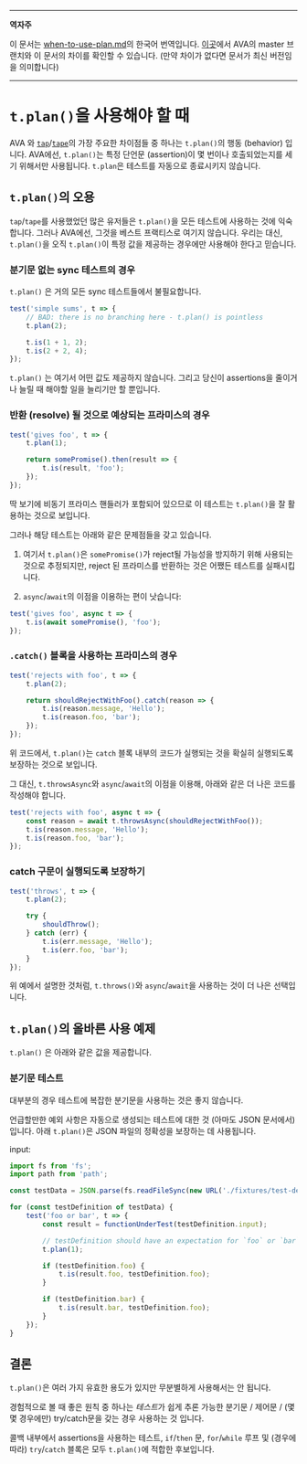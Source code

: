___
**역자주**

이 문서는 [when-to-use-plan.md](https://github.com/avajs/ava/blob/main/docs/recipes/when-to-use-plan.md)의 한국어 번역입니다. [이곳](https://github.com/avajs/ava/compare/71404c23302d825095659c70cb9a1b08251697ad...main#diff-0730bb7c2e8f9ea2438b52e419dd86c9)에서 AVA의 master 브랜치와 이 문서의 차이를 확인할 수 있습니다. (만약 차이가 없다면 문서가 최신 버전임을 의미합니다)
___

# `t.plan()`을 사용해야 할 때

AVA 와 [`tap`](https://github.com/tapjs/node-tap)/[`tape`](https://github.com/substack/tape)의 가장 주요한 차이점들 중 하나는 `t.plan()`의 행동 (behavior) 입니다.
AVA에선, `t.plan()`는 특정 단언문 (assertion)이 몇 번이나 호출되었는지를 세기 위해서만 사용됩니다. `t.plan`은 테스트를 자동으로 종료시키지 않습니다.

## `t.plan()`의 오용

`tap`/`tape`를 사용했었던 많은 유저들은 `t.plan()`을 모든 테스트에 사용하는 것에 익숙합니다. 그러나 AVA에선, 그것을 베스트 프랙티스로 여기지 않습니다. 우리는 대신, `t.plan()`을 오직 `t.plan()`이 특정 값을 제공하는 경우에만 사용해야 한다고 믿습니다.

### 분기문 없는 sync 테스트의 경우

`t.plan()` 은 거의 모든 sync 테스트들에서 불필요합니다.

```js
test('simple sums', t => {
	// BAD: there is no branching here - t.plan() is pointless
	t.plan(2);

	t.is(1 + 1, 2);
	t.is(2 + 2, 4);
});
```

`t.plan()` 는 여기서 어떤 값도 제공하지 않습니다. 그리고 당신이 assertions을 줄이거나 늘릴 때 해야할 일을 늘리기만 할 뿐입니다.

### 반환 (resolve) 될 것으로 예상되는 프라미스의 경우

```js
test('gives foo', t => {
	t.plan(1);

	return somePromise().then(result => {
		t.is(result, 'foo');
	});
});
```

딱 보기에 비동기 프라미스 핸들러가 포함되어 있으므로 이 테스트는 `t.plan()`을 잘 활용하는 것으로 보입니다.

그러나 해당 테스트는 아래와 같은 문제점들을 갖고 있습니다.

1. 여기서 `t.plan()`은 `somePromise()`가 reject될 가능성을 방지하기 위해 사용되는 것으로 추정되지만, reject 된 프라미스를 반환하는 것은 어쨌든 테스트를 실패시킵니다.

2. `async`/`await`의 이점을 이용하는 편이 낫습니다:

```js
test('gives foo', async t => {
	t.is(await somePromise(), 'foo');
});
```

### `.catch()` 블록을 사용하는 프라미스의 경우

```js
test('rejects with foo', t => {
	t.plan(2);

	return shouldRejectWithFoo().catch(reason => {
		t.is(reason.message, 'Hello');
		t.is(reason.foo, 'bar');
	});
});
```

위 코드에서, `t.plan()`는 `catch` 블록 내부의 코드가 실행되는 것을 확실히 실행되도록 보장하는 것으로 보입니다.

그 대신, `t.throwsAsync`와 `async`/`await`의 이점을 이용해, 아래와 같은 더 나은 코드를 작성해야 합니다.

```js
test('rejects with foo', async t => {
	const reason = await t.throwsAsync(shouldRejectWithFoo());
	t.is(reason.message, 'Hello');
	t.is(reason.foo, 'bar');
});
```

### catch 구문이 실행되도록 보장하기

```js
test('throws', t => {
	t.plan(2);

	try {
		shouldThrow();
	} catch (err) {
		t.is(err.message, 'Hello');
		t.is(err.foo, 'bar');
	}
});
```

위 예에서 설명한 것처럼, `t.throws()`와 `async`/`await`을 사용하는 것이 더 나은 선택입니다.

## `t.plan()`의 올바른 사용 예제

`t.plan()` 은 아래와 같은 값을 제공합니다.

### 분기문 테스트

대부분의 경우 테스트에 복잡한 분기문을 사용하는 것은 좋지 않습니다.

언급할만한 예외 사항은 자동으로 생성되는 테스트에 대한 것 (아마도 JSON 문서에서) 입니다. 아래 `t.plan()`은 JSON 파일의 정확성을 보장하는 데 사용됩니다.

input:

```js
import fs from 'fs';
import path from 'path';

const testData = JSON.parse(fs.readFileSync(new URL('./fixtures/test-definitions.json', import.meta.url)));

for (const testDefinition of testData) {
	test('foo or bar', t => {
		const result = functionUnderTest(testDefinition.input);

		// testDefinition should have an expectation for `foo` or `bar` but not both
		t.plan(1);

		if (testDefinition.foo) {
			t.is(result.foo, testDefinition.foo);
		}

		if (testDefinition.bar) {
			t.is(result.bar, testDefinition.foo);
		}
	});
}
```

## 결론

`t.plan()`은 여러 가지 유효한 용도가 있지만 무분별하게 사용해서는 안 됩니다.

경험적으로 볼 때 좋은 원칙 중 하나는 *테스트*가 쉽게 추론 가능한 분기문 / 제어문 / (몇몇 경우에만) try/catch문을 갖는 경우 사용하는 것 입니다.

콜백 내부에서 assertions을 사용하는 테스트, `if`/`then` 문, `for`/`while` 루프 및 (경우에 따라) `try`/`catch` 블록은 모두 `t.plan()`에 적합한 후보입니다.
